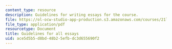 ```yaml
---
content_type: resource
description: Guidelines for writing essays for the course.
file: https://ol-ocw-studio-app-production.s3.amazonaws.com/courses/21l-003-reading-fiction-imaginary-journeys-fall-2015/ace5d5b5d8bd48b25efbdc3d655690f2_MIT21L_003F15_GuidelinesEs.pdf
file_type: application/pdf
resourcetype: Document
title: Guidelines for all essays
uid: ace5d5b5-d8bd-48b2-5efb-dc3d655690f2
---
```

